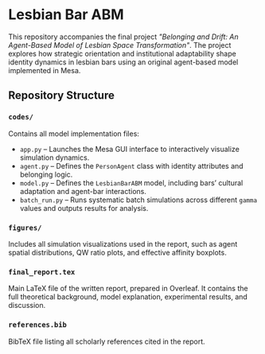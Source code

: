 # Lesbian Bar ABM

This repository accompanies the final project *"Belonging and Drift: An Agent-Based Model of Lesbian Space Transformation"*. The project explores how strategic orientation and institutional adaptability shape identity dynamics in lesbian bars using an original agent-based model implemented in Mesa.

## Repository Structure

### `codes/`
Contains all model implementation files:
- `app.py` – Launches the Mesa GUI interface to interactively visualize simulation dynamics.
- `agent.py` – Defines the `PersonAgent` class with identity attributes and belonging logic.
- `model.py` – Defines the `LesbianBarABM` model, including bars’ cultural adaptation and agent-bar interactions.
- `batch_run.py` – Runs systematic batch simulations across different `gamma` values and outputs results for analysis.

### `figures/`
Includes all simulation visualizations used in the report, such as agent spatial distributions, QW ratio plots, and effective affinity boxplots.

### `final_report.tex`
Main LaTeX file of the written report, prepared in Overleaf. It contains the full theoretical background, model explanation, experimental results, and discussion.

### `references.bib`
BibTeX file listing all scholarly references cited in the report.
